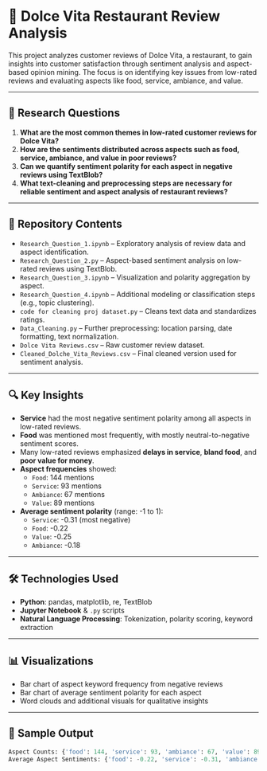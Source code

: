 
# 📝 Dolce Vita Restaurant Review Analysis

This project analyzes customer reviews of Dolce Vita, a restaurant, to gain insights into customer satisfaction through sentiment analysis and aspect-based opinion mining. The focus is on identifying key issues from low-rated reviews and evaluating aspects like food, service, ambiance, and value.

---

## 🎯 Research Questions

1. **What are the most common themes in low-rated customer reviews for Dolce Vita?**
2. **How are the sentiments distributed across aspects such as food, service, ambiance, and value in poor reviews?**
3. **Can we quantify sentiment polarity for each aspect in negative reviews using TextBlob?**
4. **What text-cleaning and preprocessing steps are necessary for reliable sentiment and aspect analysis of restaurant reviews?**

---

## 📁 Repository Contents

- `Research_Question_1.ipynb` – Exploratory analysis of review data and aspect identification.
- `Research_Question_2.py` – Aspect-based sentiment analysis on low-rated reviews using TextBlob.
- `Research_Question_3.ipynb` – Visualization and polarity aggregation by aspect.
- `Research_Question_4.ipynb` – Additional modeling or classification steps (e.g., topic clustering).
- `code for cleaning proj dataset.py` – Cleans text data and standardizes ratings.
- `Data_Cleaning.py` – Further preprocessing: location parsing, date formatting, text normalization.
- `Dolce Vita Reviews.csv` – Raw customer review dataset.
- `Cleaned_Dolche_Vita_Reviews.csv` – Final cleaned version used for sentiment analysis.

---

## 🔍 Key Insights

- **Service** had the most negative sentiment polarity among all aspects in low-rated reviews.
- **Food** was mentioned most frequently, with mostly neutral-to-negative sentiment scores.
- Many low-rated reviews emphasized **delays in service**, **bland food**, and **poor value for money**.
- **Aspect frequencies** showed:
  - `Food`: 144 mentions
  - `Service`: 93 mentions
  - `Ambiance`: 67 mentions
  - `Value`: 89 mentions
- **Average sentiment polarity** (range: -1 to 1):
  - `Service`: -0.31 (most negative)
  - `Food`: -0.22
  - `Value`: -0.25
  - `Ambiance`: -0.18

---

## 🛠️ Technologies Used

- **Python**: pandas, matplotlib, re, TextBlob
- **Jupyter Notebook** & `.py` scripts
- **Natural Language Processing**: Tokenization, polarity scoring, keyword extraction

---

## 📊 Visualizations

- Bar chart of aspect keyword frequency from negative reviews
- Bar chart of average sentiment polarity for each aspect
- Word clouds and additional visuals for qualitative insights

---

## 📜 Sample Output

```python
Aspect Counts: {'food': 144, 'service': 93, 'ambiance': 67, 'value': 89}
Average Aspect Sentiments: {'food': -0.22, 'service': -0.31, 'ambiance': -0.18, 'value': -0.25}
